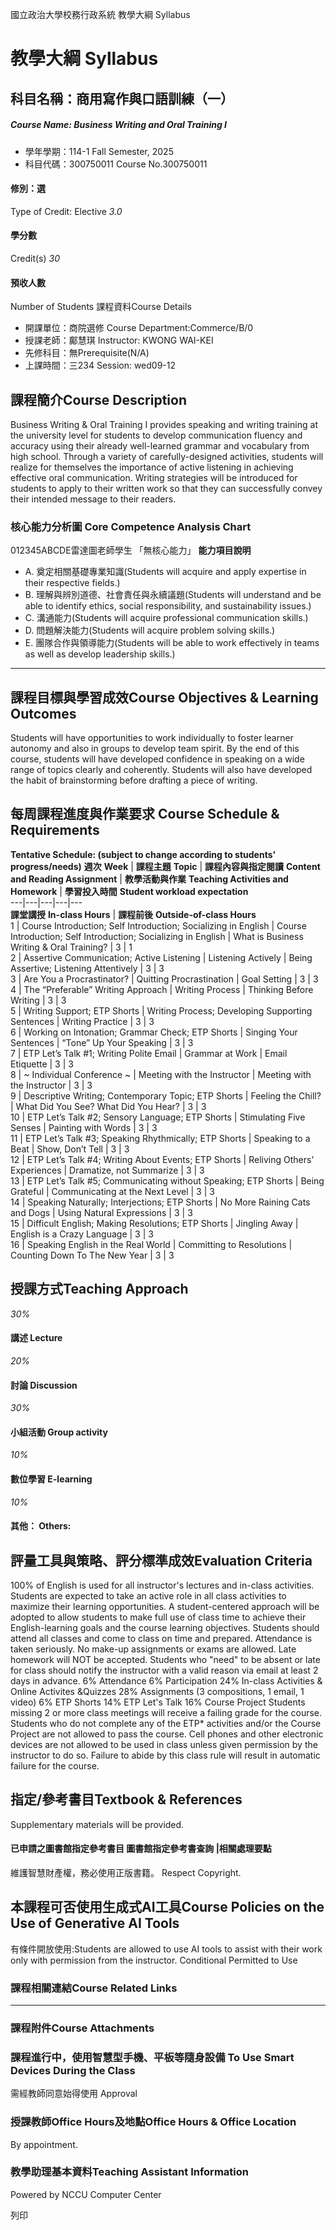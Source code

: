 國立政治大學校務行政系統 教學大綱 Syllabus
# 教學大綱 Syllabus
##  科目名稱：商用寫作與口語訓練（一）
#####  Course Name: Business Writing and Oral Training I
  * 學年學期：114-1 Fall Semester, 2025 
  * 科目代碼：300750011 Course No.300750011


#### 修別：選
Type of Credit: Elective 
_3.0_
#### 學分數
Credit(s)
_30_
#### 預收人數
Number of Students
課程資料Course Details
  * 開課單位：商院選修 Course Department:Commerce/B/0 
  * 授課老師：鄺慧琪 Instructor: KWONG WAI-KEI 
  * 先修科目：無Prerequisite(N/A)
  * 上課時間：三234 Session: wed09-12


##  課程簡介Course Description
Business Writing & Oral Training I provides speaking and writing training at the university level for students to develop communication fluency and accuracy using their already well-learned grammar and vocabulary from high school. Through a variety of carefully-designed activities, students will realize for themselves the importance of active listening in achieving effective oral communication. Writing strategies will be introduced for students to apply to their written work so that they can successfully convey their intended message to their readers.
###  核心能力分析圖 Core Competence Analysis Chart
012345ABCDE雷達圖老師學生
「無核心能力」 
**能力項目說明**
  * A. 奠定相關基礎專業知識(Students will acquire and apply expertise in their respective fields.)
  * B. 理解與辨別道德、社會責任與永續議題(Students will understand and be able to identify ethics, social responsibility, and sustainability issues.)
  * C. 溝通能力(Students will acquire professional communication skills.)
  * D. 問題解決能力(Students will acquire problem solving skills.)
  * E. 團隊合作與領導能力(Students will be able to work effectively in teams as well as develop leadership skills.)


* * *
##  課程目標與學習成效Course Objectives & Learning Outcomes 
Students will have opportunities to work individually to foster learner autonomy and also in groups to develop team spirit. By the end of this course, students will have developed confidence in speaking on a wide range of topics clearly and coherently. Students will also have developed the habit of brainstorming before drafting a piece of writing.
##  每周課程進度與作業要求 Course Schedule & Requirements
**Tentative Schedule: (subject to change according to students' progress/needs)**
**週次** **Week** |  **課程主題** **Topic** |  **課程內容與指定閱讀** **Content and Reading Assignment** |  **教學活動與作業** **Teaching Activities and Homework** |  **學習投入時間** **Student workload expectation**  
---|---|---|---|---  
**課堂講授** **In-class Hours** |  **課程前後** **Outside-of-class Hours**  
1 |  Course Introduction; Self Introduction; Socializing in English |  Course Introduction; Self Introduction; Socializing in English |  What is Business Writing & Oral Training? |  3 |  1  
2 |  Assertive Communication; Active Listening |  Listening Actively |  Being Assertive; Listening Attentively |  3 |  3  
3 |  Are You a Procrastinator? |  Quitting Procrastination |  Goal Setting |  3 |  3  
4 |  The “Preferable” Writing Approach |  Writing Process |  Thinking Before Writing |  3 |  3  
5 |  Writing Support; ETP Shorts |  Writing Process; Developing Supporting Sentences |  Writing Practice |  3 |  3  
6 |  Working on Intonation; Grammar Check; ETP Shorts |  Singing Your Sentences |  “Tone” Up Your Speaking |  3 |  3  
7 |  ETP Let’s Talk #1; Writing Polite Email |  Grammar at Work |  Email Etiquette |  3 |  3  
8 |  ~ Individual Conference ~ |  Meeting with the Instructor |  Meeting with the Instructor |  3 |  3  
9 |  Descriptive Writing; Contemporary Topic; ETP Shorts |  Feeling the Chill? |  What Did You See? What Did You Hear? |  3 |  3  
10 |  ETP Let’s Talk #2; Sensory Language; ETP Shorts |  Stimulating Five Senses  |  Painting with Words |  3 |  3  
11 |  ETP Let’s Talk #3; Speaking Rhythmically; ETP Shorts |  Speaking to a Beat |  Show, Don’t Tell |  3 |  3  
12 |  ETP Let’s Talk #4; Writing About Events; ETP Shorts |  Reliving Others’ Experiences |  Dramatize, not Summarize |  3 |  3  
13 |  ETP Let’s Talk #5; Communicating without Speaking; ETP Shorts |  Being Grateful |  Communicating at the Next Level |  3 |  3  
14 |  Speaking Naturally; Interjections; ETP Shorts |  No More Raining Cats and Dogs |  Using Natural Expressions |  3 |  3  
15 |  Difficult English; Making Resolutions; ETP Shorts |  Jingling Away |  English is a Crazy Language |  3 |  3  
16 |  Speaking English in the Real World |  Committing to Resolutions |  Counting Down To The New Year |  3 |  3  
##  授課方式Teaching Approach
_30%_
####  講述 Lecture
_20%_
####  討論 Discussion
_30%_
####  小組活動 Group activity
_10%_
####  數位學習 E-learning
_10%_
####  其他： Others:
##  評量工具與策略、評分標準成效Evaluation Criteria
100% of English is used for all instructor's lectures and in-class activities. Students are expected to take an active role in all class activities to maximize their learning opportunities. A student-centered approach will be adopted to allow students to make full use of class time to achieve their English-learning goals and the course learning objectives.
Students should attend all classes and come to class on time and prepared. Attendance is taken seriously. No make-up assignments or exams are allowed. Late homework will NOT be accepted. Students who "need" to be absent or late for class should notify the instructor with a valid reason via email at least 2 days in advance. 
6% Attendance 
6% Participation 
24% In-class Activities & Online Activites &Quizzes
28% Assignments (3 compositions, 1 email, 1 video)
6% ETP Shorts
14% ETP Let's Talk
16% Course Project 
Students missing 2 or more class meetings will receive a failing grade for the course. Students who do not complete any of the ETP* activities and/or the Course Project are not allowed to pass the course.
Cell phones and other electronic devices are not allowed to be used in class unless given permission by the instructor to do so. Failure to abide by this class rule will result in automatic failure for the course.
##  指定/參考書目Textbook & References
Supplementary materials will be provided.
####  已申請之圖書館指定參考書目  圖書館指定參考書查詢 |相關處理要點
維護智慧財產權，務必使用正版書籍。 Respect Copyright.
##  本課程可否使用生成式AI工具Course Policies on the Use of Generative AI Tools
有條件開放使用:Students are allowed to use AI tools to assist with their work only with permission from the instructor. Conditional Permitted to Use 
###  課程相關連結Course Related Links
* * *
###  課程附件Course Attachments
###  課程進行中，使用智慧型手機、平板等隨身設備 To Use Smart Devices During the Class
需經教師同意始得使用  Approval
###  授課教師Office Hours及地點Office Hours & Office Location
By appointment.
###  教學助理基本資料Teaching Assistant Information
Powered by NCCU Computer Center
  
列印
